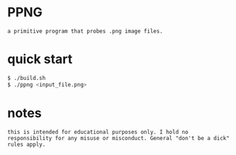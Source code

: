 # PPNG
	a primitive program that probes .png image files.

# quick start
```sh
$ ./build.sh
$ ./ppng <input_file.png> 
```
# notes
	this is intended for educational purposes only. I hold no responsibility for any misuse or misconduct. General "don't be a dick" rules apply.
